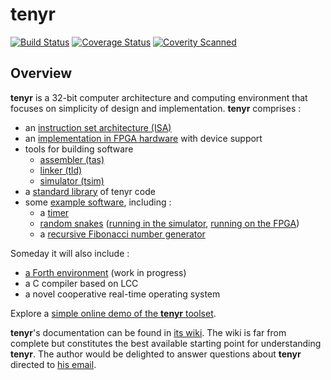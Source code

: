 # tenyr
[![Build Status](https://travis-ci.org/kulp/tenyr.svg?branch=develop)](https://travis-ci.org/kulp/tenyr)
[![Coverage Status](https://coveralls.io/repos/kulp/tenyr/badge.svg?branch=develop)](https://coveralls.io/r/kulp/tenyr?branch=develop)
[![Coverity Scanned](https://img.shields.io/coverity/scan/5645.svg)](https://scan.coverity.com/projects/5645)

## Overview

**tenyr** is a 32-bit computer architecture and computing environment that
focuses on simplicity of design and implementation. **tenyr** comprises :

* an [instruction set architecture (ISA)](https://github.com/kulp/tenyr/wiki/Assembly-language)
* an [implementation in FPGA hardware](https://github.com/kulp/tenyr/tree/develop/hw/verilog) with device support
* tools for building software
  * [assembler (tas)](https://github.com/kulp/tenyr/wiki/Assembler)
  * [linker (tld)](https://github.com/kulp/tenyr/wiki/Linker)
  * [simulator (tsim)](https://github.com/kulp/tenyr/wiki/Simulator)
* a [standard library](https://github.com/kulp/tenyr/tree/develop/lib) of tenyr code
* some [example software](https://github.com/kulp/tenyr/tree/develop/ex), including :
  * a [timer](https://github.com/kulp/tenyr/blob/develop/ex/clock.tas.cpp)
  * [random snakes](https://github.com/kulp/tenyr/blob/develop/ex/bm_snake.tas.cpp) ([running in the simulator](https://vimeo.com/98338696), [running on the FPGA](https://vimeo.com/103773300))
  * a [recursive Fibonacci number generator](https://github.com/kulp/tenyr/blob/develop/ex/bm_fib.tas.cpp)

Someday it will also include :

* [a Forth environment](https://github.com/kulp/tenyr/tree/develop/forth) (work in progress)
* a C compiler based on LCC
* a novel cooperative real-time operating system

Explore a [simple online demo of the **tenyr** toolset](http://demo.tenyr.info/).

**tenyr**'s documentation can be found in [its
wiki](https://github.com/kulp/tenyr/wiki). The wiki is far from complete but
constitutes the best available starting point for understanding **tenyr**. The
author would be delighted to answer questions about **tenyr** directed to [his
email](mailto:darren@kulp.ch).

